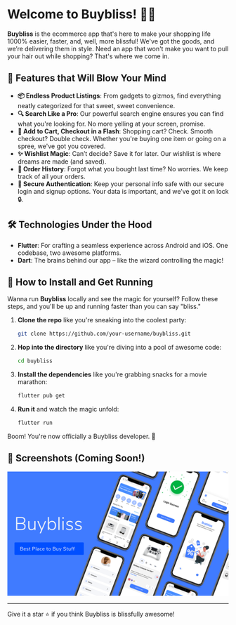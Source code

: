 # Welcome to Buybliss! 🛒🎉

**Buybliss** is the ecommerce app that's here to make your shopping life 1000% easier, faster, and, well, more blissful! We've got the goods, and we’re delivering them in style. Need an app that won't make you want to pull your hair out while shopping? That's where we come in.

## 🎯 Features that Will Blow Your Mind

- **📦 Endless Product Listings**: From gadgets to gizmos, find everything neatly categorized for that sweet, sweet convenience.
- **🔍 Search Like a Pro**: Our powerful search engine ensures you can find what you're looking for. No more yelling at your screen, promise.
- **🛒 Add to Cart, Checkout in a Flash**: Shopping cart? Check. Smooth checkout? Double check. Whether you're buying one item or going on a spree, we've got you covered.
- **✨ Wishlist Magic**: Can’t decide? Save it for later. Our wishlist is where dreams are made (and saved).
- **📑 Order History**: Forgot what you bought last time? No worries. We keep track of all your orders.
- **🔐 Secure Authentication**: Keep your personal info safe with our secure login and signup options. Your data is important, and we’ve got it on lock 🔒.

## 🛠 Technologies Under the Hood

- **Flutter**: For crafting a seamless experience across Android and iOS. One codebase, two awesome platforms.
- **Dart**: The brains behind our app – like the wizard controlling the magic!

## 🚀 How to Install and Get Running

Wanna run **Buybliss** locally and see the magic for yourself? Follow these steps, and you'll be up and running faster than you can say "bliss."

1. **Clone the repo** like you're sneaking into the coolest party:

    ```bash
    git clone https://github.com/your-username/buybliss.git
    ```

2. **Hop into the directory** like you're diving into a pool of awesome code:

    ```bash
    cd buybliss
    ```

3. **Install the dependencies** like you're grabbing snacks for a movie marathon:

    ```bash
    flutter pub get
    ```

4. **Run it** and watch the magic unfold:

    ```bash
    flutter run
    ```

Boom! You're now officially a Buybliss developer. 🎉

## 📸 Screenshots (Coming Soon!)

![Mockup of Buybliss](assets/images/mockup%20eccomerce.png)

---

Give it a star ⭐️ if you think Buybliss is blissfully awesome!
